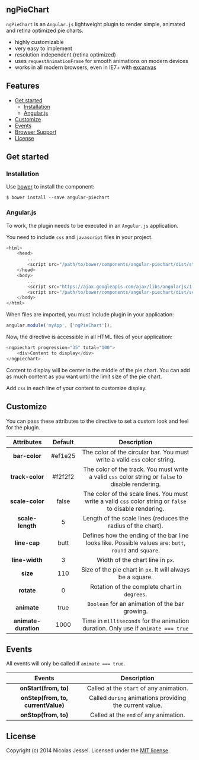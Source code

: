 ## ngPieChart

`ngPieChart` is an `Angular.js` lightweight plugin to render simple, animated and retina optimized pie charts.

* highly customizable
* very easy to implement
* resolution independent (retina optimized)
* uses `requestAnimationFrame` for smooth animations on modern devices
* works in all modern browsers, even in IE7+ with [excanvas](https://code.google.com/p/explorercanvas/wiki/Instructions)

## Features

* [Get started](#get-started)
    * [Installation](#installation)
    * [Angular.js](#angularjs)
* [Customize](#customize)
* [Events](#events)
* [Browser Support](#browser-support)
* [License](#license)

## Get started

### Installation

Use [bower](http://www.bower.io) to install the component:

```
$ bower install --save angular-piechart
```

### Angular.js

To work, the plugin needs to be executed in an `Angular.js` application.

You need to include `css` and `javascript` files in your project.

```javascript
<html>
    <head>
        ...
        <script src="/path/to/bower/components/angular-piechart/dist/styles/angular-piechart.min.css"></script>
    </head>
    <body>
        ...
        <script src="https://ajax.googleapis.com/ajax/libs/angularjs/1.3.10/angular.min.js"></script>
        <script src="/path/to/bower/components/angular-piechart/dist/scripts/angular-piechart.min.js"></script>
    </body>
</html>
```

When files are imported, you must include plugin in your application:

```javascript
angular.module('myApp', ['ngPieChart']);
```

Now, the directive is accessible in all HTML files of your application:

```javascript
<ngpiechart progression="35" total="100">
    <div>Content to display</div>
</ngpiechart>
```

Content to display will be center in the middle of the pie chart. You can add as much content as you want until the limit size of the pie chart.

Add `css` in each line of your content to customize display.

## Customize

You can pass these attributes to the directive to set a custom look and feel for the plugin.

| Attributes                  | Default       | Description
|:---------------------------:|:-------------:|:--------------:
| **bar-color** | #ef1e25 | The color of the circular bar. You must write a valid `css` color string.
| **track-color** | #f2f2f2 | The color of the track. You must write a valid `css` color string or `false` to disable rendering.
| **scale-color** | false | The color of the scale lines. You must write a valid `css` color string or `false` to disable rendering.
| **scale-length** | 5 | Length of the scale lines (reduces the radius of the chart).
| **line-cap** | butt | Defines how the ending of the bar line looks like. Possible values are: `butt`, `round` and `square`.
| **line-width** | 3 | Width of the chart line in `px`.
| **size** | 110 | Size of the pie chart in `px`. It will always be a square.
| **rotate** | 0 | Rotation of the complete chart in `degrees`.
| **animate** | true | `Boolean` for an animation of the bar growing.
| **animate-duration** | 1000 | Time in `milliseconds` for the animation duration. Only use if `animate === true`

## Events

All events will only be called if `animate === true`.

| Events                      | Description
|:---------------------------:|:-------------:
| **onStart(from, to)** | Called at the `start` of any animation.
| **onStep(from, to, currentValue)** | Called `during` animations providing the current value.
| **onStop(from, to)** | Called at the `end` of any animation.


## License
Copyright (c) 2014 Nicolas Jessel. Licensed under the [MIT license](https://github.com/njl07/angular-piechart/blob/master/LICENSE.md).
